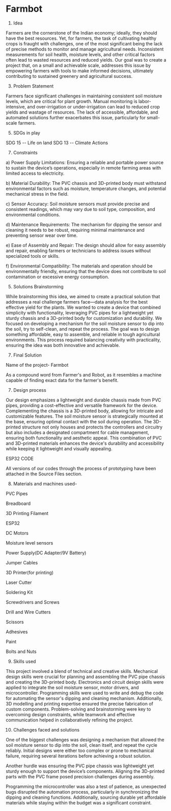 # Farmbot
1) Idea
   
Farmers are the cornerstone of the Indian economy; ideally, they should have the best resources. Yet, for farmers, the task of cultivating healthy crops is fraught with challenges, one of the most significant being the lack of precise methods to monitor and manage agricultural needs. Inconsistent measurements for soil health, moisture levels, and other critical factors often lead to wasted resources and reduced yields. Our goal was to create a project that, on a small and achievable scale, addresses this issue by empowering farmers with tools to make informed decisions, ultimately contributing to sustained greenery and agricultural success.

3) Problem Statement
   
Farmers face significant challenges in maintaining consistent soil moisture levels, which are critical for plant growth. Manual monitoring is labor-intensive, and over-irrigation or under-irrigation can lead to reduced crop yields and wastage of resources. The lack of accessible, affordable, and automated solutions further exacerbates this issue, particularly for small-scale farmers.  

5) SDGs in play
   
SDG 15 -- Life on land
SDG 13 -- Climate Actions

7) Constraints
   
a) Power Supply Limitations: Ensuring a reliable and portable power source to sustain the device’s operations, especially in remote farming areas with limited access to electricity.

b) Material Durability: The PVC chassis and 3D-printed body must withstand environmental factors such as moisture, temperature changes, and potential mechanical stress in the field.

c) Sensor Accuracy: Soil moisture sensors must provide precise and consistent readings, which may vary due to soil type, composition, and environmental conditions.

d) Maintenance Requirements: The mechanism for dipping the sensor and cleaning it needs to be robust, requiring minimal maintenance and preventing sensor wear over time.

e) Ease of Assembly and Repair: The design should allow for easy assembly and repair, enabling farmers or technicians to address issues without specialized tools or skills.

f) Environmental Compatibility: The materials and operation should be environmentally friendly, ensuring that the device does not contribute to soil contamination or excessive energy consumption.

5) Solutions Brainstorming
   
While brainstorming this idea, we aimed to create a practical solution that addresses a real challenge farmers face—data analysis for the best effective yield for the plants. We wanted to create a device that combined simplicity with functionality, leveraging PVC pipes for a lightweight yet sturdy chassis and a 3D-printed body for customization and durability. We focused on developing a mechanism for the soil moisture sensor to dip into the soil, try to self-clean, and repeat the process. The goal was to design something affordable, easy to assemble, and reliable in tough agricultural environments. This process required balancing creativity with practicality, ensuring the idea was both innovative and achievable.

7) Final Solution

Name of the project- Farmbot

As a compound word from Farmer's and Robot, as it resembles a machine capable of finding exact data for the farmer's benefit. 

7) Design process

Our design emphasizes a lightweight and durable chassis made from PVC pipes, providing a cost-effective and versatile framework for the device. Complementing the chassis is a 3D-printed body, allowing for intricate and customizable features. The soil moisture sensor is strategically mounted at the base, ensuring optimal contact with the soil during operation. The 3D-printed structure not only houses and protects the controllers and circuitry but also includes a designated compartment for cable management, ensuring both functionality and aesthetic appeal. This combination of PVC and 3D-printed materials enhances the device's durability and accessibility while keeping it lightweight and visually appealing.

ESP32 CODE

All versions of our codes through the process of prototyping have been attached in the Source Files section.

8) Materials and machines used- 

PVC Pipes

Breadboard

3D Printing Filament

ESP32

DC Motors

Moisture level sensors

Power Supply(DC Adapter/9V Battery)

Jumper Cables

3D Printer(for printing)

Laser Cutter

Soldering Kit

Screwdrivers and Screws

Drill and Wire Cutters

Scissors

Adhesives

Paint

Bolts and Nuts

9) Skills used

This project involved a blend of technical and creative skills. Mechanical design skills were crucial for planning and assembling the PVC pipe chassis and creating the 3D-printed body. Electronics and circuit design skills were applied to integrate the soil moisture sensor, motor drivers, and microcontroller. Programming skills were used to write and debug the code for automating the sensor's dipping and cleaning mechanism. Additionally, 3D modelling and printing expertise ensured the precise fabrication of custom components. Problem-solving and brainstorming were key to overcoming design constraints, while teamwork and effective communication helped in collaboratively refining the project.

10) Challenges faced and solutions

One of the biggest challenges was designing a mechanism that allowed the soil moisture sensor to dip into the soil, clean itself, and repeat the cycle reliably. Initial designs were either too complex or prone to mechanical failure, requiring several iterations before achieving a robust solution.

Another hurdle was ensuring the PVC pipe chassis was lightweight yet sturdy enough to support the device’s components. Aligning the 3D-printed parts with the PVC frame posed precision challenges during assembly.

Programming the microcontroller was also a test of patience, as unexpected bugs disrupted the automation process, particularly in synchronizing the dipping and cleaning functions. Additionally, sourcing durable yet affordable materials while staying within the budget was a significant constraint.
